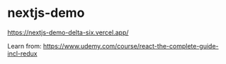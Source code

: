 # nextjs-demo
https://nextjs-demo-delta-six.vercel.app/

Learn from: https://www.udemy.com/course/react-the-complete-guide-incl-redux
